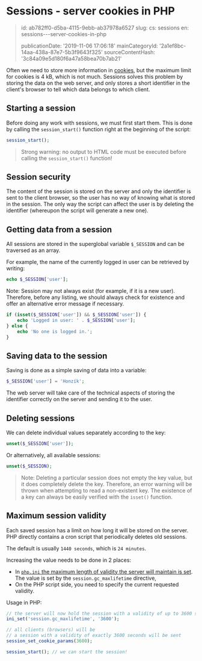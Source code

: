 Sessions - server cookies in PHP
================================

> id: ab782ff0-d5ba-4115-9ebb-ab37978a6527
> slug:
> 	cs: sessions
> 	en: sessions---server-cookies-in-php
> 
> publicationDate: '2019-11-06 17:06:18'
> mainCategoryId: '2a1ef8bc-14aa-438a-87e7-5b3f9643f325'
> sourceContentHash: '3c84a09e5d180f6a47a58bea70b7ab21'

Often we need to store more information in <a href="/cookies">cookies</a>, but the maximum limit for cookies is 4 kB, which is not much. Sessions solves this problem by storing the data on the web server, and only stores a short identifier in the client's browser to tell which data belongs to which client.

Starting a session
---------------------

Before doing any work with sessions, we must first start them. This is done by calling the `session_start()` function right at the beginning of the script:

```php
session_start();
```

> Strong warning: no output to HTML code must be executed before calling the `session_start()` function!

Session security
-------------------

The content of the session is stored on the server and only the identifier is sent to the client browser, so the user has no way of knowing what is stored in the session. The only way the script can affect the user is by deleting the identifier (whereupon the script will generate a new one).

Getting data from a session
----------------------

All sessions are stored in the superglobal variable `$_SESSION` and can be traversed as an array.

For example, the name of the currently logged in user can be retrieved by writing:

```php
echo $_SESSION['user'];
```

Note: Session may not always exist (for example, if it is a new user). Therefore, before any listing, we should always check for existence and offer an alternative error message if necessary.

```php
if (isset($_SESSION['user']) && $_SESSION['user']) {
    echo 'Logged in user: ' . $_SESSION['user'];
} else {
    echo 'No one is logged in.';
}
```

Saving data to the session
----------------------

Saving is done as a simple saving of data into a variable:

```php
$_SESSION['user'] = 'Honzík';
```

The web server will take care of the technical aspects of storing the identifier correctly on the server and sending it to the user.

Deleting sessions
----------------

We can delete individual values separately according to the key:

```php
unset($_SESSION['user']);
```

Or alternatively, all available sessions:

```php
unset($_SESSION);
```

> Note: Deleting a particular session does not empty the key value, but it does completely delete the key. Therefore, an error warning will be thrown when attempting to read a non-existent key. The existence of a key can always be easily verified with the `isset()` function.

Maximum session validity
---------------------------------

Each saved session has a limit on how long it will be stored on the server. PHP directly contains a cron script that periodically deletes old sessions.

The default is usually `1440 seconds`, which is `24 minutes`.

Increasing the value needs to be done in 2 places:

- In <a href="/info">`php.ini` the maximum length of validity the server will maintain is set</a>. The value is set by the `session.gc_maxlifetime` directive,
- On the PHP script side, you need to specify the current requested validity.

Usage in PHP:

```php
// the server will now hold the session with a validity of up to 3600 seconds = 1 hour
ini_set('session.gc_maxlifetime', '3600');

// all clients (browsers) will be
// a session with a validity of exactly 3600 seconds will be sent
session_set_cookie_params(3600);

session_start(); // we can start the session!
```
